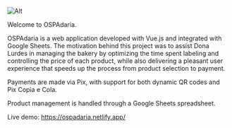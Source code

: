 ![Alt](https://ospadaria.netlify.app/_nuxt/ospadaria_logo.BCsavZbl.png)

Welcome to OSPAdaria.

OSPAdaria is a web application developed with Vue.js and integrated with Google Sheets. The motivation behind this project was to assist Dona Lurdes in managing the bakery by optimizing the time spent labeling and controlling the price of each product, while also delivering a pleasant user experience that speeds up the process from product selection to payment.

Payments are made via Pix, with support for both dynamic QR codes and Pix Copia e Cola.

Product management is handled through a Google Sheets spreadsheet.

Live demo: https://ospadaria.netlify.app/
